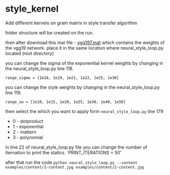 # style_kernel
Add different kernels on gram matrix in style transfer algorithm

folder structure will be created on the run.
     
then after download this mat file - [vgg197.mat](https://drive.google.com/open?id=0B4LqTUxVvVoXdHZpSVRfRGlBbEU)
which contains the weights of the vgg19 network. place it in the same location where neural_style_loop.py located (root directory)

you can change the sigma of the exponential kernel weights by changing in the neural_style_loop.py line 118.

`range_sigma = [1e18, 1e19, 1e21, 1e22, 1e25, 1e30]`

you can change the style weights by changing in the neural_style_loop.py line 119.

`range_sw = [1e10, 1e15, 1e20, 1e25, 1e30, 1e40, 1e50]`

then select the which you want to apply form `neural_style_loop.py` line 179
- 0  - dotproduct 
- 1  - exponential
- 2  - mattern
- 3  - polynomial

in line 22 of neural_style_loop.py file you can change the number of Iternation to print the statics.
`PRINT_ITERATIONS = 50'

after that run the code
`python neural_style_loop.py --content examples/content/1-content.jpg examples/content/2-content.jpg`
